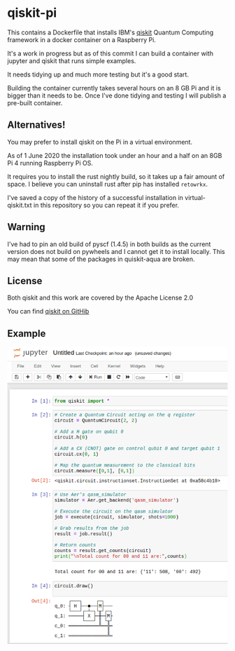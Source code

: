 # qiskit-pi

This contains a Dockerfile that installs IBM's [qiskit](https://qiskit.org/) Quantum Computing framework
in a docker container on a Raspberry Pi.

It's a work in progress but as of this commit I can build a container with jupyter and qiskit that runs simple examples.

It needs tidying up and much more testing but it's a good start.

Building the container currently takes several hours on an 8 GB Pi and it is bigger than it needs to be.
Once I've done tidying and testing I will publish a pre-built container.


## Alternatives!

You may prefer to install qiskit on the Pi in a virtual environment.

As of 1 June 2020 the installation took under an hour and a half on an 8GB Pi 4 running Raspberry Pi OS.

It requires you to install the rust nightly build, so it takes up a fair amount of space.
I believe you can uninstall rust after pip has installed `retowrkx`.

I've saved a copy of the history of a successful installation in virtual-qiskit.txt in this repository
so you can repeat it if you prefer.

## Warning

I've had to pin an old build of pyscf (1.4.5) in both builds as the current version does not build on pywheels
and I cannot get it to install locally. This may mean that some of the packages in quiskit-aqua are broken.

## License

Both qiskit and this work are covered by the Apache License 2.0

You can find [qiskit on GitHib](https://github.com/Qiskit/qiskit)

## Example

![screenshot](img/docker-pi.png)

